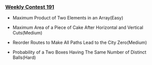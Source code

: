 ### [Weekly Contest 191](https://leetcode.com/contest/weekly-contest-191)

- Maximum Product of Two Elements in an Array(Easy)

- Maximum Area of a Piece of Cake After Horizontal and Vertical Cuts(Medium)

- Reorder Routes to Make All Paths Lead to the City Zero(Medium)

- Probability of a Two Boxes Having The Same Number of Distinct Balls(Hard)
